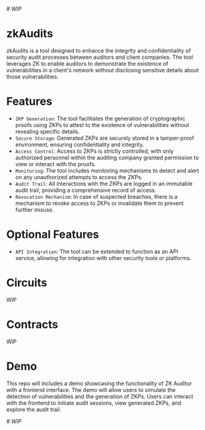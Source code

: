 <em> # WIP </em>

# zkAudits
zkAudits is a tool designed to enhance the integrity and confidentiality of security audit processes between auditors and client companies. The tool leverages ZK to enable auditors to demonstrate the existence of vulnerabilities in a client's network without disclosing sensitive details about those vulnerabilities.
# Features
- `ZKP Generation`: The tool facilitates the generation of cryptographic proofs using ZKPs to attest to the existence of vulnerabilities without revealing specific details.
- `Secure Storage`: Generated ZKPs are securely stored in a tamper-proof environment, ensuring confidentiality and integrity.
- `Access Control`: Access to ZKPs is strictly controlled, with only authorized personnel within the auditing company granted permission to view or interact with the proofs.
- `Monitoring`: The tool includes monitoring mechanisms to detect and alert on any unauthorized attempts to access the ZKPs.
- `Audit Trail`: All interactions with the ZKPs are logged in an immutable audit trail, providing a comprehensive record of access.
- `Revocation Mechanism`: In case of suspected breaches, there is a mechanism to revoke access to ZKPs or invalidate them to prevent further misuse.
# Optional Features
- `API Integration`: The tool can be extended to function as an API service, allowing for integration with other security tools or platforms.
# Circuits
WIP
# Contracts
WIP
# Demo
This repo will includes a demo showcasing the functionality of ZK Auditor with a frontend interface. The demo will allow users to simulate the detection of vulnerabilities and the generation of ZKPs. Users can interact with the frontend to initiate audit sessions, view generated ZKPs, and explore the audit trail.


<em> # WIP </em>


